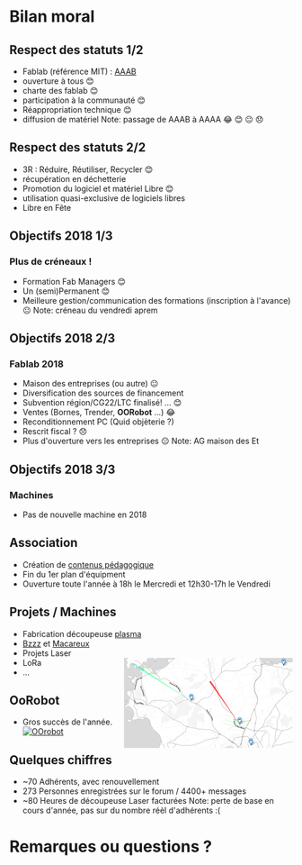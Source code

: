 # Bilan moral


## Respect des statuts 1/2
* Fablab (référence MIT) : [AAAB](http://wiki.fablab.is/wiki/Fab_Lab_conformity_rating)
 * ouverture à tous 😊
 * charte des fablab 😊
 * participation à la communauté 😊
* Réappropriation technique 😊
 * diffusion de matériel
Note: passage de AAAB à AAAA
😂 😊 😐 😞


## Respect des statuts 2/2
* 3R : Réduire, Réutiliser, Recycler 😊
 * récupération en déchetterie
* Promotion du logiciel et matériel Libre 😊
 * utilisation quasi-exclusive de logiciels libres
 * Libre en Fête


## Objectifs 2018 1/3
### Plus de créneaux !
* Formation Fab Managers 😊
* Un (semi)Permanent 😊
* Meilleure gestion/communication des formations (inscription à l'avance) 😐
Note:
créneau du vendredi aprem 

## Objectifs 2018 2/3
### Fablab 2018
* Maison des entreprises (ou autre) 😐
* Diversification des sources de financement
 * Subvention région/CG22/LTC finalisé! ... 😊
 * Ventes (Bornes, Trender, **OORobot** ...) 😂
 * Reconditionnement PC (Quid objèterie ?)
 * Rescrit fiscal ? 😞
* Plus d'ouverture vers les entreprises 😐
Note: AG maison des Et


## Objectifs 2018 3/3
### Machines
* Pas de nouvelle machine en 2018


## Association
* Création de [contenus pédagogique](http://wiki.fablab-lannion.org/index.php?title=Cat%C3%A9gorie:Formation)
* Fin du 1er plan d'équipment
* Ouverture toute l'année à 18h le Mercredi et 12h30-17h le Vendredi


## Projets / Machines
* Fabrication découpeuse [plasma](http://wiki.fablab-lannion.org//index.php?title=Plasma)
* [Bzzz](http://wiki.fablab-lannion.org//index.php?title=Bzzz) et [Macareux](http://wiki.fablab-lannion.org/index.php?title=Comptage_Macareux)
* Projets Laser
* LoRa <img align="right" src="img/ttnmapper.png">
* ...


## OoRobot
* Gros succès de l'année.
[![OOrobot](https://wiki.fablab-lannion.org/images/thumb/6/63/Oorobot-logo.png/400px-Oorobot-logo.png)](https://wiki.fablab-lannion.org/images/thumb/6/63/Oorobot-logo.png/400px-Oorobot-logo.png)


## Quelques chiffres
* ~70 Adhérents, avec renouvellement
* 273 Personnes enregistrées sur le forum / 4400+ messages
* ~80 Heures de découpeuse Laser facturées
Note: perte de base en cours d'année, pas sur du nombre réèl d'adhérents :(


# Remarques ou questions ?
